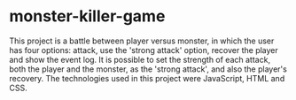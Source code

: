 # monster-killer-game

This project is a battle between player versus monster, in which the user has four options: attack, use the 'strong attack' option, recover the player and show the event log. 
It is possible to set the strength of each attack, both the player and the monster, as the 'strong attack', and also the player's recovery.
The technologies used in this project were JavaScript, HTML and CSS.
